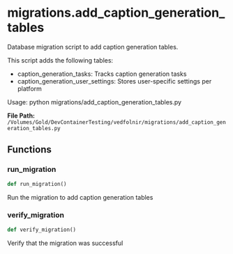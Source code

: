 # migrations.add_caption_generation_tables

Database migration script to add caption generation tables.

This script adds the following tables:
- caption_generation_tasks: Tracks caption generation tasks
- caption_generation_user_settings: Stores user-specific settings per platform

Usage:
    python migrations/add_caption_generation_tables.py

**File Path:** `/Volumes/Gold/DevContainerTesting/vedfolnir/migrations/add_caption_generation_tables.py`

## Functions

### run_migration

```python
def run_migration()
```

Run the migration to add caption generation tables

### verify_migration

```python
def verify_migration()
```

Verify that the migration was successful

